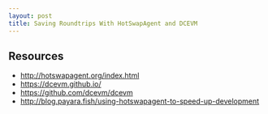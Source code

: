 ```yaml
---
layout: post
title: Saving Roundtrips With HotSwapAgent and DCEVM
---
```




## Resources

* http://hotswapagent.org/index.html
* https://dcevm.github.io/
* https://github.com/dcevm/dcevm
* http://blog.payara.fish/using-hotswapagent-to-speed-up-development
